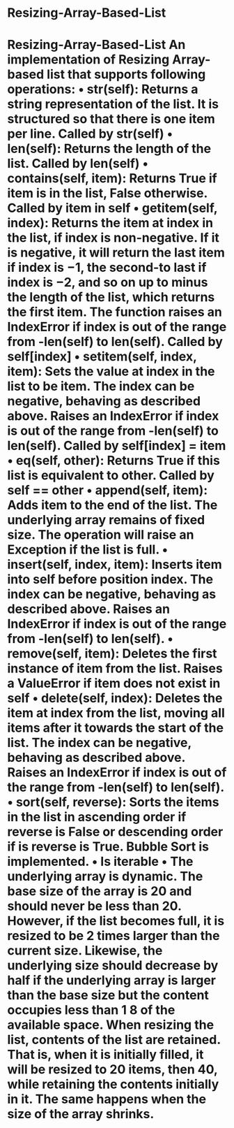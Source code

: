# Resizing-Array-Based-List
# Resizing-Array-Based-List An implementation of Resizing Array-based list that supports following operations:  • __str__(self): Returns a string representation of the list. It is structured so that there is one item per line. Called by str(self)      • __len__(self): Returns the length of the list. Called by len(self)    • __contains__(self, item): Returns True if item is in the list, False otherwise. Called by item in self      • __getitem__(self, index): Returns the item at index in the list, if index is non-negative. If it is negative, it will return the last item if index is −1, the second-to last if index is −2, and so on up to minus the length of the list, which returns the first item. The function raises an IndexError if index is out of the range from -len(self) to len(self). Called by self[index]      • __setitem__(self, index, item): Sets the value at index in the list to be item. The index can be negative, behaving as described above. Raises an IndexError if index is out of the range from -len(self) to len(self). Called by self[index] = item      • __eq__(self, other): Returns True if this list is equivalent to other. Called by self == other    • append(self, item): Adds item to the end of the list. The underlying array remains of fixed size. The  operation will raise an Exception if the list is full.      • insert(self, index, item): Inserts item into self before position index. The index can be negative, behaving as described above. Raises an IndexError if index is out of the range from -len(self) to len(self).      • remove(self, item): Deletes the first instance of item from the list. Raises a ValueError if item does not exist in self      • delete(self, index): Deletes the item at index from the list, moving all items after it towards the start of the list. The index can be negative, behaving as described above. Raises an IndexError if index is out of the range from -len(self) to len(self).      • sort(self, reverse): Sorts the items in the list in ascending order if reverse is False or descending order if is reverse is True. Bubble Sort is implemented.      • Is iterable     • The underlying array is dynamic. The base size of the array is 20 and should never be less than 20. However,  if the list becomes full, it is resized to be 2 times larger than the current size. Likewise, the underlying size  should decrease by half if the underlying array is larger than the base size but the content occupies less than 1 8 of the available space. When resizing the list, contents of the list are retained. That is, when it is initially  filled, it will be resized to 20 items, then 40, while retaining the contents initially in it. The same happens when the size of the array shrinks.  
